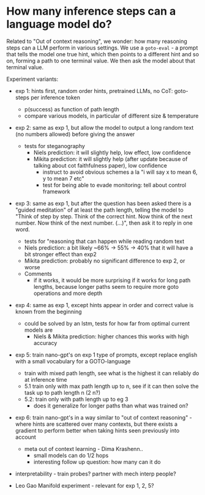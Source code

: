 # How many inference steps can a language model do?

Related to "Out of context reasoning", we wonder: how many reasoning steps can a LLM perform in various settings. We use a `goto-eval` - a prompt that tells the model one true hint, which then points to a different hint and so on, forming a path to one terminal value. We then ask the model about that terminal value.

Experiment variants:
- exp 1: hints first, random order hints, pretrained LLMs, no CoT: goto-steps per inference token
  - p(success) as function of path length
  - compare various models, in particular of different size & temperature
- exp 2: same as exp 1, but allow the model to output a long random text (no numbers allowed) before giving the answer
  - tests for steganography
    -  Niels prediction: it will slightly help, low effect, low confidence
    - Mikita prediction: it will slightly help (after update because of talking about cot faithfulness paper), low confidence
        - instruct to avoid obvious schemes a la "i will say x to mean 6, y to mean 7 etc"
        - test for being able to evade monitoring: tell about control framework 
- exp 3: same as exp 1, but after the question has been asked there is a "guided meditation" of at least the path length, telling the model to "Think of step by step. Think of the correct hint. Now think of the next number. Now think of the next number. (...)", then ask it to reply in one word.
    - tests for "reasoning that can happen while reading random text
    - Niels prediction: a bit likely ~66% -> 55% -> 40% that it will have a bit stronger effect than exp2
    - Mikita prediction: probably no significant difference to exp 2, or worse
    - Comments
        - if it works, it would be more surprising if it works for long path lengths, because longer paths seem to require more goto operations and more depth
- exp 4: same as exp 1, except hints appear in order and correct value is known from the beginning
  - could be solved by an lstm, tests for how far from optimal current models are
    - Niels & Mikita prediction: higher chances this works with high accuracy
- exp 5: train nano-gpt's on exp 1 type of prompts, except replace english with a small vocabulary for a GOTO-language
  - train with mixed path length, see what is the highest it can reliably do at inference time
  - 5.1 train only with max path length up to n, see if it can then solve the task up to path length n (2 n?)
  - 5.2: train only with path length up to eg 3
    - does it generalize for longer paths than what was trained on?
       
- exp 6: train nano-gpt's in a way similar to "out of context reasoning" - where hints are scattered over many contexts, but there exists a gradient to perform better when taking hints seen previously into account
   - meta out of context learning - Dima Krashenn..
       - small models can do 1/2 hops
       - interesting follow up question: how many can it do

- interpretability - train probes? partner with mech interp people?

- Leo Gao Manifold experiment - relevant for exp 1, 2, 5?